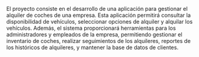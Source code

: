 El proyecto consiste en el desarrollo de una aplicación para gestionar el alquiler de coches
de una empresa.
Esta aplicación permitirá consultar la disponibilidad de vehículos, seleccionar opciones de
alquiler y alquilar los vehículos.
Además, el sistema proporcionará herramientas para los administradores y empleados de
la empresa, permitiendo gestionar el inventario de coches, realizar seguimientos de los
alquileres, reportes de los históricos de alquileres, y mantener la base de datos de clientes.
